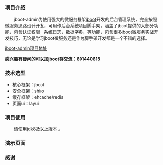 ### 项目介绍
    
　　jboot-admin为使用强大的微服务框架[jboot](https://github.com/yangfuhai/jboot)开发的后台管理系统，完全按照微服务思路设计开发，可用作后台系统项目脚手架，涵盖了jboot提供的大部分功能，包含认证权限，系统日志，数据字典，等功能，包含很多jboot微服务实战开发技巧，无论是学习jboot微服务还是作为脚手架开发都是一个不错的选择。   

[jboot-admin项目地址](https://github.com/pkanyue/jboot-admin)

 **感兴趣有疑问的可以加jboot群交流：601440615** 

### 技术选型

 - 核心框架：jboot
 - 安全框架：shiro
 - 缓存框架：ehcache/redis
 - 页面ui：layui

### 项目使用

　　请使用jdk8及以上版本    。   

### 演示页面

### 感谢

